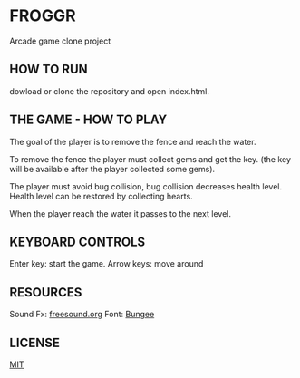 FROGGR
=======
Arcade game clone project



HOW TO RUN
---------- 
dowload or clone the repository and open index.html.



THE GAME - HOW TO PLAY
-----------------------
The goal of the player is to remove the fence and reach the water.

To remove the fence the player must collect gems and get the key.
(the key will be available after the player collected some gems).

The player must avoid bug collision, bug collision decreases health level. Health level can be restored by collecting hearts.

When the player reach the water it passes to the next level.



KEYBOARD CONTROLS
--------
Enter key: start the game.
Arrow keys: move around



RESOURCES 
---------
Sound Fx: [freesound.org](https://freesound.org)
Font: [Bungee](https://fonts.google.com/specimen/Bungee)

LICENSE
-------
[MIT](https://opensource.org/licenses/MIT)
